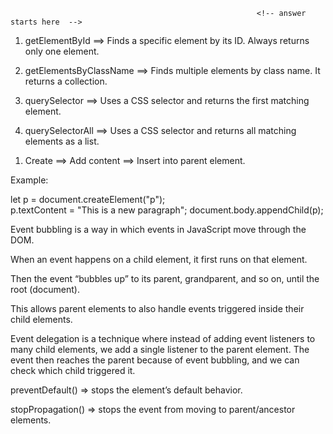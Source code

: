 



                                                           <!-- answer starts here  -->

<!-- 1. What is the difference between getElementById, getElementsByClassName, and querySelector / querySelectorAll? -->


1.  getElementById ==> Finds a specific element by its ID. Always returns only one element.

2.  getElementsByClassName ==> Finds multiple elements by class name. It returns a collection.

3.  querySelector ==> Uses a CSS selector and returns the first matching element.

4.  querySelectorAll ==> Uses a CSS selector and returns all matching elements as a list.





<!-- 2. How do you create and insert a new element into the DOM?  -->


1. Create ==> Add content ==> Insert into parent element.


Example: 

let p = document.createElement("p");     
p.textContent = "This is a new paragraph"; 
document.body.appendChild(p);     




<!-- 3. What is Event Bubbling and how does it work? -->


Event bubbling is a way in which events in JavaScript move through the DOM.

When an event happens on a child element, it first runs on that element.

Then the event “bubbles up” to its parent, grandparent, and so on, until the root (document).

This allows parent elements to also handle events triggered inside their child elements.




 <!-- 4. What is Event Delegation in JavaScript? Why is it useful? -->


 Event delegation is a technique where instead of adding event listeners to many child elements,
we add a single listener to the parent element.
The event then reaches the parent because of event bubbling,
 and we can check which child triggered it.




 
<!-- 5. What is the difference between preventDefault() and stopPropagation() methods? -->


preventDefault() => stops the element’s default behavior.

stopPropagation() => stops the event from moving to parent/ancestor elements.